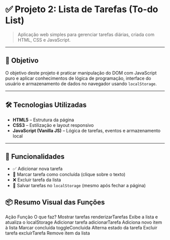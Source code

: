 # ✅ Projeto 2: Lista de Tarefas (To-do List)

> Aplicação web simples para gerenciar tarefas diárias, criada com HTML, CSS e JavaScript.

---

## 🎯 Objetivo

O objetivo deste projeto é praticar manipulação do DOM com JavaScript puro e aplicar conhecimentos de lógica de programação, interface do usuário e armazenamento de dados no navegador usando `localStorage`.

---

## 🛠 Tecnologias Utilizadas

- **HTML5** – Estrutura da página
- **CSS3** – Estilização e layout responsivo
- **JavaScript (Vanilla JS)** – Lógica de tarefas, eventos e armazenamento local

---

## 🧠 Funcionalidades

- ✅ Adicionar nova tarefa
- 📝 Marcar tarefa como concluída (clique sobre o texto)
- ❌ Excluir tarefa da lista
- 💾 Salvar tarefas no `localStorage` (mesmo após fechar a página)

## 📦 Resumo Visual das Funções
Ação	Função	O que faz?
Mostrar tarefas	renderizarTarefas	Exibe a lista e atualiza o localStorage
Adicionar tarefa	adicionarTarefa	Adiciona novo item à lista
Marcar concluída	toggleConcluida	Alterna estado da tarefa
Excluir tarefa	excluirTarefa	Remove item da lista
